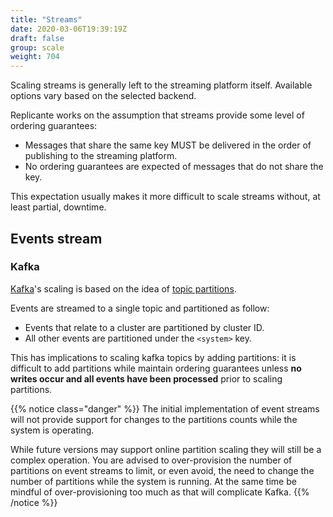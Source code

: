```yaml
---
title: "Streams"
date: 2020-03-06T19:39:19Z
draft: false
group: scale
weight: 704
---
```


Scaling streams is generally left to the streaming platform itself.
Available options vary based on the selected backend.

Replicante works on the assumption that streams provide some level of ordering guarantees:

  * Messages that share the same key MUST be delivered in the order of publishing to the streaming platform.
  * No ordering guarantees are expected of messages that do not share the key.

This expectation usually makes it more difficult to scale streams without, at least partial, downtime.


## Events stream

### Kafka
[Kafka](https://kafka.apache.org/)'s scaling is based on the idea of
[topic partitions](https://kafka.apache.org/documentation/#intro_topics).

Events are streamed to a single topic and partitioned as follow:

  * Events that relate to a cluster are partitioned by cluster ID.
  * All other events are partitioned under the `<system>` key.

This has implications to scaling kafka topics by adding partitions:
it is difficult to add partitions while maintain ordering guarantees unless
**no writes occur and all events have been processed** prior to scaling partitions.

{{% notice class="danger" %}}
The initial implementation of event streams will not provide support for changes
to the partitions counts while the system is operating.

While future versions may support online partition scaling they will still be a complex operation.
You are advised to over-provision the number of partitions on event streams to limit,
or even avoid, the need to change the number of partitions while the system is running.
At the same time be mindful of over-provisioning too much as that will complicate Kafka.
{{% /notice %}}
